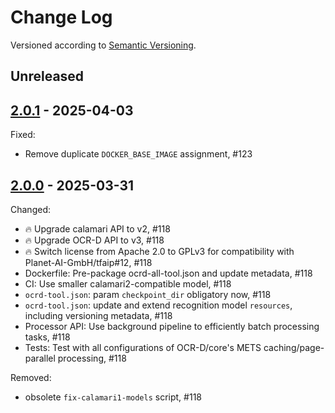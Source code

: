 Change Log
==========

Versioned according to [Semantic Versioning](http://semver.org/).

## Unreleased

## [2.0.1] - 2025-04-03

Fixed:

  - Remove duplicate `DOCKER_BASE_IMAGE` assignment, #123

## [2.0.0] - 2025-03-31

Changed:

  - :fire: Upgrade calamari API to v2, #118
  - :fire: Upgrade OCR-D API to v3, #118
  - :fire: Switch license from Apache 2.0 to GPLv3 for compatibility with Planet-AI-GmbH/tfaip#12, #118
  - Dockerfile: Pre-package ocrd-all-tool.json and update metadata, #118
  - CI: Use smaller calamari2-compatible model, #118
  - `ocrd-tool.json`: param `checkpoint_dir` obligatory now, #118
  - `ocrd-tool.json`: update and extend recognition model `resources`, including versioning metadata, #118
  - Processor API: Use background pipeline to efficiently batch processing tasks, #118
  - Tests: Test with all configurations of OCR-D/core's METS caching/page-parallel processing, #118

Removed:

  - obsolete `fix-calamari1-models` script, #118


<!-- link-labels -->
[2.0.1]: ../../compare/v2.0.1...v2.0.0
[2.0.0]: ../../compare/HEAD...v2.0.0
